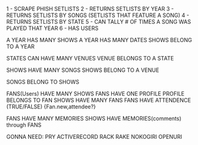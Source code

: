 1 - SCRAPE PHISH SETLISTS
2 - RETURNS SETLISTS BY YEAR
3 - RETURNS SETLISTS BY SONGS
    (SETLISTS THAT FEATURE A SONG)
4 - RETURNS SETLISTS BY STATE
5 - CAN TALLY # OF TIMES A SONG WAS PLAYED THAT YEAR
6 - HAS USERS



A YEAR HAS MANY SHOWS
A YEAR HAS MANY DATES
SHOWS BELONG TO A YEAR

STATES CAN HAVE MANY VENUES
VENUE BELONGS TO A STATE

SHOWS HAVE MANY SONGS
SHOWS BELONG TO A VENUE

SONGS BELONG TO SHOWS

FANS(Users) HAVE MANY SHOWS
FANS HAVE ONE PROFILE
PROFILE BELONGS TO FAN
SHOWS HAVE MANY FANS 
FANS HAVE ATTENDENCE (TRUE/FALSE) {Fan.new,attendee?}

FANS HAVE MANY MEMORIES
SHOWS HAVE MEMORIES(comments) through FANS

GONNA NEED:
PRY
ACTIVERECORD
RACK
RAKE
NOKOGIRI
OPENURI